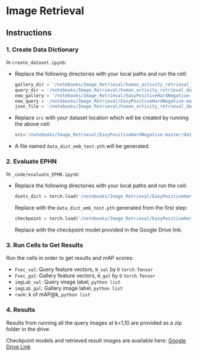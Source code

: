 # Image Retrieval

## Instructions

### 1. Create Data Dictionary

In `create_dataset.ipynb`:
- Replace the following directories with your local paths and run the cell:
    ```python
    gallery_dir = '/notebooks/Image_Retrieval/human_activity_retrieval_dataset/gallery'
    query_dir = '/notebooks/Image_Retrieval/human_activity_retrieval_dataset/query_images'
    new_gallery = '/notebooks/Image_Retrieval/EasyPositiveHardNegative-master/gallery'
    new_query = '/notebooks/Image_Retrieval/EasyPositiveHardNegative-master/query'
    json_file = '/notebooks/Image_Retrieval/human_activity_retrieval_dataset/test_image_info.json'
    ```
- Replace `src` with your dataset location which will be created by running the above cell:
    ```python
    src='/notebooks/Image_Retrieval/EasyPositiveHardNegative-master/dataset'
    ```
- A file named `data_dict_emb_test.pth` will be generated.

### 2. Evaluate EPHN

In `_code/evaluate_EPHN.ipynb`:
- Replace the following directories with your local paths and run the cell:
    ```python
    dsets_dict = torch.load('/notebooks/Image_Retrieval/EasyPositiveHardNegative-master/data_dict_emb_test.pth')
    ```
    Replace with the `data_dict_emb_test.pth` generated from the first step:
    ```python
    checkpoint = torch.load('/notebooks/Image_Retrieval/EasyPositiveHardNegative-master/_result/EPHN/HAR_R50/G16_lr0.03/model_state_dict_R5050.pth')
    ```
    Replace with the checkpoint model provided in the Google Drive link.

### 3. Run Cells to Get Results

Run the cells in order to get results and mAP scores:
- `Fvec_val`: Query feature vectors, `N_val` by `D` `torch.Tensor`
- `Fvec_gal`: Gallery feature vectors, `N_gal` by `D` `torch.Tensor`
- `imgLab_val`: Query image label, `python list`
- `imgLab_gal`: Gallery image label, `python list`
- `rank`: k of mAP@k, `python list`

### 4. Results

Results from running all the query images at k=1,10 are provided as a zip folder in the drive.

Checkpoint models and retrieved result images are available here: [Google Drive Link](https://drive.google.com/drive/folders/1K1J9jJ-FaYFsYGKIL7jlPt0BgmmhuLL7?usp=sharing)